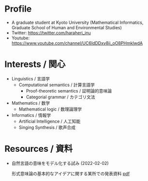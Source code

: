 # Profile
- A graduate student at Kyoto University (Mathematical Informatics, Graduate School of Human and Environmental Studies)
- Twitter: https://twitter.com/haraheri_inu
- Youtube: https://www.youtube.com/channel/UC6IdDDxv8ii_oO8PHmklwdA
# Interests / 関心
- Linguistics / 言語学
  - Computational semantics / 計算言語学
    - Proof-theoretic semantics / 証明論的意味論
    - Categorial grammar / カテゴリ文法
- Mathematics / 数学
  - Mathematical logic / 数理論理学
- Informatics / 情報学
  - Artificial Intelligence / 人工知能
  - Singing Synthesis / 歌声合成
# Resources / 資料
- 自然言語の意味をモデル化する試み (2022-02-02)
  
  形式意味論の基本的なアイデアに関する某所での発表資料 [pdf](https://drive.google.com/file/d/16ZdHsEBu-JVqSlBgB5biMt2WFBbALR0R/view?usp=sharing)
